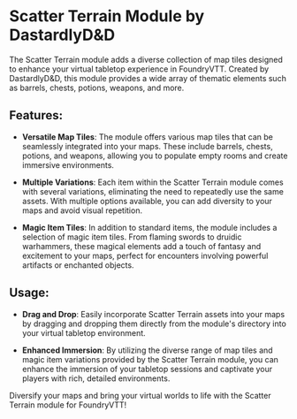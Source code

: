 # Scatter Terrain Module by DastardlyD&D

The Scatter Terrain module adds a diverse collection of map tiles designed to enhance your virtual tabletop experience in FoundryVTT. Created by DastardlyD&D, this module provides a wide array of thematic elements such as barrels, chests, potions, weapons, and more. 

## Features:

- **Versatile Map Tiles**: The module offers various map tiles that can be seamlessly integrated into your maps. These include barrels, chests, potions, and weapons, allowing you to populate empty rooms and create immersive environments.

- **Multiple Variations**: Each item within the Scatter Terrain module comes with several variations, eliminating the need to repeatedly use the same assets. With multiple options available, you can add diversity to your maps and avoid visual repetition.

- **Magic Item Tiles**: In addition to standard items, the module includes a selection of magic item tiles. From flaming swords to druidic warhammers, these magical elements add a touch of fantasy and excitement to your maps, perfect for encounters involving powerful artifacts or enchanted objects.

## Usage:

- **Drag and Drop**: Easily incorporate Scatter Terrain assets into your maps by dragging and dropping them directly from the module's directory into your virtual tabletop environment.

- **Enhanced Immersion**: By utilizing the diverse range of map tiles and magic item variations provided by the Scatter Terrain module, you can enhance the immersion of your tabletop sessions and captivate your players with rich, detailed environments.

Diversify your maps and bring your virtual worlds to life with the Scatter Terrain module for FoundryVTT!

